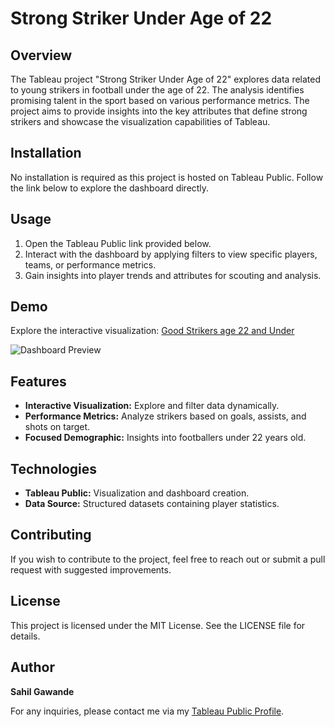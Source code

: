 # Strong Striker Under Age of 22

## Overview
The Tableau project "Strong Striker Under Age of 22" explores data related to young strikers in football under the age of 22. The analysis identifies promising talent in the sport based on various performance metrics. The project aims to provide insights into the key attributes that define strong strikers and showcase the visualization capabilities of Tableau.

## Installation
No installation is required as this project is hosted on Tableau Public. Follow the link below to explore the dashboard directly.

## Usage
1. Open the Tableau Public link provided below.
2. Interact with the dashboard by applying filters to view specific players, teams, or performance metrics.
3. Gain insights into player trends and attributes for scouting and analysis.

## Demo
Explore the interactive visualization:
[Good Strikers age 22 and Under](https://public.tableau.com/app/profile/sahil.gawnade/viz/GoodStrikersage22andUnder/StrongStrikerUnderAgeof22)

![Dashboard Preview](path/to/dashboard-image.png)

## Features
- **Interactive Visualization:** Explore and filter data dynamically.
- **Performance Metrics:** Analyze strikers based on goals, assists, and shots on target.
- **Focused Demographic:** Insights into footballers under 22 years old.

## Technologies
- **Tableau Public:** Visualization and dashboard creation.
- **Data Source:** Structured datasets containing player statistics.

## Contributing
If you wish to contribute to the project, feel free to reach out or submit a pull request with suggested improvements.

## License
This project is licensed under the MIT License. See the LICENSE file for details.

## Author
**Sahil Gawande**

For any inquiries, please contact me via my [Tableau Public Profile](https://public.tableau.com/app/profile/sahil.gawnade).
